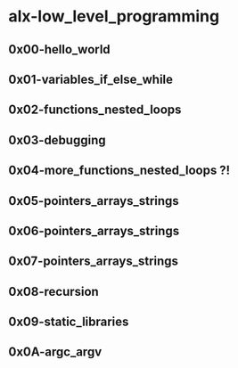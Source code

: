 # alx-low\_level\_programming

## 0x00-hello\_world

## 0x01-variables\_if\_else\_while

## 0x02-functions\_nested\_loops

## 0x03-debugging

## 0x04-more\_functions\_nested\_loops ?!

## 0x05-pointers\_arrays\_strings

## 0x06-pointers\_arrays\_strings

## 0x07-pointers\_arrays\_strings

## 0x08-recursion

## 0x09-static\_libraries

## 0x0A-argc\_argv

